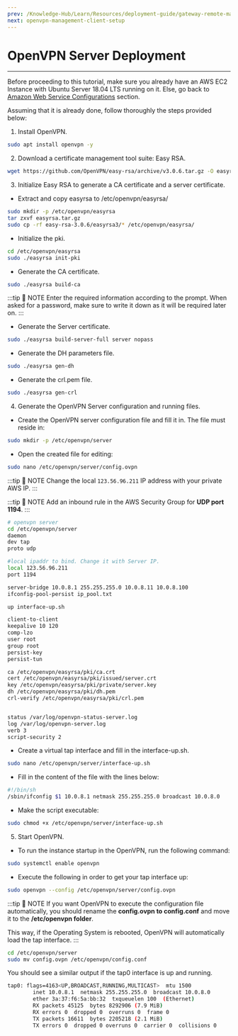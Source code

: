 ```yaml
---
prev: /Knowledge-Hub/Learn/Resources/deployment-guide/gateway-remote-management-openvpn/
next: openvpn-management-client-setup
---
```


# OpenVPN Server Deployment
---

Before proceeding to this tutorial, make sure you already have an AWS EC2 Instance with Ubuntu Server 18.04 LTS running on it. Else, go back to [Amazon Web Service Configurations](/Knowledge-Hub/Learn/Resources/deployment-guide/amazon-web-service/#configuring-the-instance) section.

Assuming that it is already done, follow thoroughly the steps provided below:

1. Install OpenVPN.

```sh
sudo apt install openvpn -y
```

2. Download a certificate management tool suite: Easy RSA.

```sh
wget https://github.com/OpenVPN/easy-rsa/archive/v3.0.6.tar.gz -O easyrsa.tar.gz
```

3. Initialize Easy RSA to generate a CA certificate and a server certificate.

* Extract and copy easyrsa to /etc/openvpn/easyrsa/

```sh
sudo mkdir -p /etc/openvpn/easyrsa 
tar zxvf easyrsa.tar.gz 
sudo cp -rf easy-rsa-3.0.6/easyrsa3/* /etc/openvpn/easyrsa/
```

* Initialize the pki.

```sh
cd /etc/openvpn/easyrsa
sudo ./easyrsa init-pki
```

* Generate the CA certificate.

```sh
sudo ./easyrsa build-ca
```

:::tip 📝 NOTE
Enter the required information according to the prompt. When asked for a password, make sure to write it down as it will be required later on.
:::

* Generate the Server certificate.

```sh
sudo ./easyrsa build-server-full server nopass
```

* Generate the DH parameters file.

```sh
sudo ./easyrsa gen-dh
```

* Generate the crl.pem file.

```sh
sudo ./easyrsa gen-crl
```

4. Generate the OpenVPN Server configuration and running files.

* Create the OpenVPN server configuration file and fill it in. The file must reside in:

```sh
sudo mkdir -p /etc/openvpn/server
```

- Open the created file for editing:

```sh
sudo nano /etc/openvpn/server/config.ovpn
```

:::tip 📝 NOTE
Change the local `123.56.96.211` IP address with your private AWS IP.
:::

<rk-img
  src="/assets/images/deployment-guide/gateway-remote-management-openvpn/aws-instance-private-ip.png"
  width="100%"
  figure-number="1"
  caption="AWS Instance Private IP"
/>

:::tip 📝 NOTE
Add an inbound rule in the AWS Security Group for **UDP port 1194**.
:::

<rk-img
  src="/assets/images/deployment-guide/gateway-remote-management-openvpn/security-group-inbound-rules.png"
  width="100%"
  figure-number="2"
  caption="Security Group Inbound Rules"
/>

```sh
# openvpn server 
cd /etc/openvpn/server
daemon
dev tap
proto udp

#local ipaddr to bind. Change it with Server IP.
local 123.56.96.211 
port 1194

server-bridge 10.0.8.1 255.255.255.0 10.0.8.11 10.0.8.100
ifconfig-pool-persist ip_pool.txt

up interface-up.sh

client-to-client
keepalive 10 120
comp-lzo
user root
group root
persist-key
persist-tun

ca /etc/openvpn/easyrsa/pki/ca.crt
cert /etc/openvpn/easyrsa/pki/issued/server.crt
key /etc/openvpn/easyrsa/pki/private/server.key
dh /etc/openvpn/easyrsa/pki/dh.pem
crl-verify /etc/openvpn/easyrsa/pki/crl.pem


status /var/log/openvpn-status-server.log
log /var/log/openvpn-server.log
verb 3
script-security 2
```

* Create a virtual tap interface and fill in the interface-up.sh. 

```sh
sudo nano /etc/openvpn/server/interface-up.sh
```

- Fill in the content of the file with the lines below:

```sh
#!/bin/sh
/sbin/ifconfig $1 10.0.8.1 netmask 255.255.255.0 broadcast 10.0.8.0
```

- Make the script executable:

```sh
sudo chmod +x /etc/openvpn/server/interface-up.sh
```

5. Start OpenVPN.


*  To run the instance startup in the OpenVPN, run the following command:

```sh
sudo systemctl enable openvpn
```

* Execute the following in order to get your tap interface up:

```sh
sudo openvpn --config /etc/openvpn/server/config.ovpn
```

:::tip 📝 NOTE
If you want OpenVPN to execute the configuration file automatically, you should rename the **config.ovpn to config.conf** and move it to the **/etc/openvpn folder**.

This way, if the Operating System is rebooted, OpenVPN will automatically load the tap interface.
:::

```sh
cd /etc/openvpn/server
sudo mv config.ovpn /etc/openvpn/config.conf
```

You should see a similar output if the tap0 interface is up and running.

```sh
tap0: flags=4163<UP,BROADCAST,RUNNING,MULTICAST>  mtu 1500
        inet 10.0.8.1  netmask 255.255.255.0  broadcast 10.0.8.0
        ether 3a:37:f6:5a:bb:32  txqueuelen 100  (Ethernet)
        RX packets 45125  bytes 8292906 (7.9 MiB)
        RX errors 0  dropped 0  overruns 0  frame 0
        TX packets 16611  bytes 2205218 (2.1 MiB)
        TX errors 0  dropped 0 overruns 0  carrier 0  collisions 0
```





